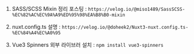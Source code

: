 1. SASS/SCSS Mixin 정리 포스팅 : `https://velog.io/@miso1489/SassSCSS-%EC%82%AC%EC%9A%A9%ED%95%98%EA%B8%B0-mixin`

2. nuxt.config.ts 설명 : `https://velog.io/@doheek2/Nuxt3-nuxt.config.ts-%EC%84%A4%EC%A0%95`

3. Vue3 Spinners 외부 라이브러 설치 : `npm install vue3-spinners`
